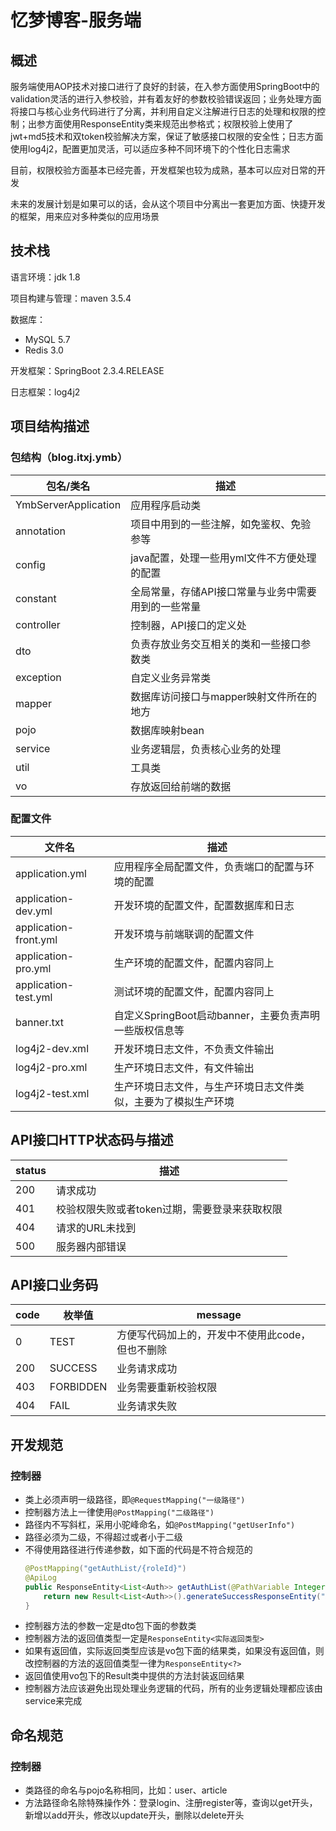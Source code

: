 # 忆梦博客-服务端

## 概述

服务端使用AOP技术对接口进行了良好的封装，在入参方面使用SpringBoot中的validation灵活的进行入参校验，并有着友好的参数校验错误返回；业务处理方面将接口与核心业务代码进行了分离，并利用自定义注解进行日志的处理和权限的控制；出参方面使用ResponseEntity类来规范出参格式；权限校验上使用了jwt+md5技术和双token校验解决方案，保证了敏感接口权限的安全性；日志方面使用log4j2，配置更加灵活，可以适应多种不同环境下的个性化日志需求

目前，权限校验方面基本已经完善，开发框架也较为成熟，基本可以应对日常的开发

未来的发展计划是如果可以的话，会从这个项目中分离出一套更加方面、快捷开发的框架，用来应对多种类似的应用场景

## 技术栈

语言环境：jdk 1.8

项目构建与管理：maven 3.5.4

数据库：

- MySQL 5.7
- Redis 3.0

开发框架：SpringBoot 2.3.4.RELEASE

日志框架：log4j2

## 项目结构描述

### 包结构（blog.itxj.ymb）

| 包名/类名            | 描述                                                |
| -------------------- | --------------------------------------------------- |
| YmbServerApplication | 应用程序启动类                                      |
| annotation           | 项目中用到的一些注解，如免鉴权、免验参等            |
| config               | java配置，处理一些用yml文件不方便处理的配置         |
| constant             | 全局常量，存储API接口常量与业务中需要用到的一些常量 |
| controller           | 控制器，API接口的定义处                             |
| dto                  | 负责存放业务交互相关的类和一些接口参数类            |
| exception            | 自定义业务异常类                                    |
| mapper               | 数据库访问接口与mapper映射文件所在的地方            |
| pojo                 | 数据库映射bean                                      |
| service              | 业务逻辑层，负责核心业务的处理                      |
| util                 | 工具类                                              |
| vo                   | 存放返回给前端的数据                                |

### 配置文件

| 文件名                | 描述                                                         |
| --------------------- | ------------------------------------------------------------ |
| application.yml       | 应用程序全局配置文件，负责端口的配置与环境的配置             |
| application-dev.yml   | 开发环境的配置文件，配置数据库和日志                         |
| application-front.yml | 开发环境与前端联调的配置文件                                 |
| application-pro.yml   | 生产环境的配置文件，配置内容同上                             |
| application-test.yml  | 测试环境的配置文件，配置内容同上                             |
| banner.txt            | 自定义SpringBoot启动banner，主要负责声明一些版权信息等       |
| log4j2-dev.xml        | 开发环境日志文件，不负责文件输出                             |
| log4j2-pro.xml        | 生产环境日志文件，有文件输出                                 |
| log4j2-test.xml       | 生产环境日志文件，与生产环境日志文件类似，主要为了模拟生产环境 |

## API接口HTTP状态码与描述

| status | 描述          |
| ---- | ---------------- |
| 200  | 请求成功         |
| 401 | 校验权限失败或者token过期，需要登录来获取权限 |
| 404 | 请求的URL未找到 |
| 500  | 服务器内部错误   |

## API接口业务码

| code | 枚举值    | message                                          |
| ---- | --------- | ------------------------------------------------ |
| 0    | TEST      | 方便写代码加上的，开发中不使用此code，但也不删除 |
| 200  | SUCCESS   | 业务请求成功                                     |
| 403  | FORBIDDEN | 业务需要重新校验权限                             |
| 404  | FAIL      | 业务请求失败

## 开发规范

### 控制器
- 类上必须声明一级路径，即`@RequestMapping("一级路径")`
- 控制器方法上一律使用`@PostMapping("二级路径")`
- 路径内不写斜杠，采用小驼峰命名，如`@PostMapping("getUserInfo")`
- 路径必须为二级，不得超过或者小于二级
- 不得使用路径进行传递参数，如下面的代码是不符合规范的
    ```java
    @PostMapping("getAuthList/{roleId}")
    @ApiLog
    public ResponseEntity<List<Auth>> getAuthList(@PathVariable Integer roleId) {
        return new Result<List<Auth>>().generateSuccessResponseEntity("权限列表查询成功", authService.getAuthList(roleId));
    }
    ```
- 控制器方法的参数一定是dto包下面的参数类
- 控制器方法的返回值类型一定是`ResponseEntity<实际返回类型>`
- 如果有返回值，实际返回类型应该是vo包下面的结果类，如果没有返回值，则改控制器的方法的返回值类型一律为`ResponseEntity<?>`
- 返回值使用vo包下的Result类中提供的方法封装返回结果
- 控制器方法应该避免出现处理业务逻辑的代码，所有的业务逻辑处理都应该由service来完成

## 命名规范

### 控制器
- 类路径的命名与pojo名称相同，比如：user、article
- 方法路径命名除特殊操作外：登录login、注册register等，查询以get开头，新增以add开头，修改以update开头，删除以delete开头
